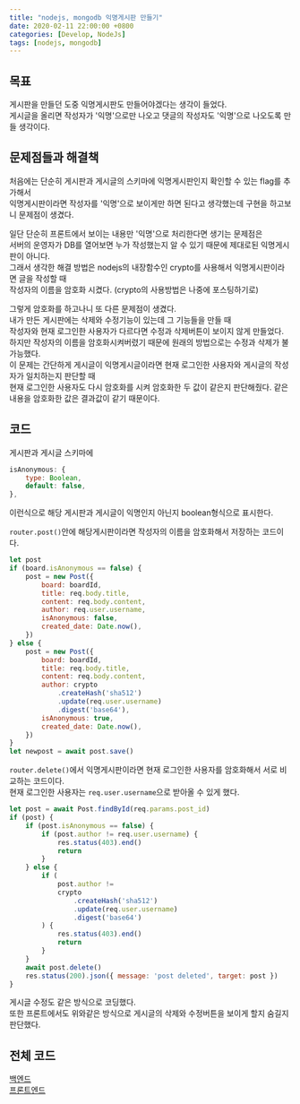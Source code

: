 ```yaml
---
title: "nodejs, mongodb 익명게시판 만들기"
date: 2020-02-11 22:00:00 +0800
categories: [Develop, NodeJs]
tags: [nodejs, mongodb]
---
```


## 목표
게시판을 만들던 도중 익명게시판도 만들어야겠다는 생각이 들었다.  
게시글을 올리면 작성자가 '익명'으로만 나오고 댓글의 작성자도 '익명'으로 나오도록 만들 생각이다.  



## 문제점들과 해결책
처음에는 단순히 게시판과 게시글의 스키마에 익명게시판인지 확인할 수 있는 flag를 추가해서  
익명게시판이라면 작성자를 '익명'으로 보이게만 하면 된다고 생각했는데 구현을 하고보니 문제점이 생겼다.  

일단 단순히 프론트에서 보이는 내용만 '익명'으로 처리한다면 생기는 문제점은  
서버의 운영자가 DB를 열어보면 누가 작성했는지 알 수 있기 때문에 제대로된 익명게시판이 아니다.  
그래서 생각한 해결 방법은 nodejs의 내장함수인 crypto를 사용해서 익명게시판이라면 글을 작성할 때  
작성자의 이름을 암호화 시켰다. (crypto의 사용방법은 나중에 포스팅하기로)

그렇게 암호화를 하고나니 또 다른 문제점이 생겼다.  
내가 만든 게시판에는 삭제와 수정기능이 있는데 그 기능들을 만들 때  
작성자와 현재 로그인한 사용자가 다르다면 수정과 삭제버튼이 보이지 않게 만들었다.  
하지만 작성자의 이름을 암호화시켜버렸기 때문에 원래의 방법으로는 수정과 삭제가 불가능했다.  
이 문제는 간단하게 게시글이 익명게시글이라면 현재 로그인한 사용자와 게시글의 작성자가 일치하는지 판단할 때  
현재 로그인한 사용자도 다시 암호화를 시켜 암호화한 두 값이 같은지 판단해줬다.
같은 내용을 암호화한 값은 결과값이 같기 때문이다.



## 코드
게시판과 게시글 스키마에  
```javascript
isAnonymous: {
    type: Boolean,
    default: false,
},
```
이런식으로 해당 게시판과 게시글이 익명인지 아닌지 boolean형식으로 표시한다.  



`router.post()`안에 해당게시판이라면 작성자의 이름을 암호화해서 저장하는 코드이다.
```javascript
let post
if (board.isAnonymous == false) {
    post = new Post({
        board: boardId,
        title: req.body.title,
        content: req.body.content,
        author: req.user.username,
        isAnonymous: false,
        created_date: Date.now(),
    })
} else {
    post = new Post({
        board: boardId,
        title: req.body.title,
        content: req.body.content,
        author: crypto
            .createHash('sha512')
            .update(req.user.username)
            .digest('base64'),
        isAnonymous: true,
        created_date: Date.now(),
    })
}
let newpost = await post.save()
```


`router.delete()`에서 익명게시판이라면 현재 로그인한 사용자를 암호화해서 서로 비교하는 코드이다.  
현재 로그인한 사용자는 `req.user.username`으로 받아올 수 있게 했다.  
```javascript
let post = await Post.findById(req.params.post_id)
if (post) {
    if (post.isAnonymous == false) {
        if (post.author != req.user.username) {
            res.status(403).end()
            return
        }
    } else {
        if (
            post.author !=
            crypto
                .createHash('sha512')
                .update(req.user.username)
                .digest('base64')
        ) {
            res.status(403).end()
            return
        }
    }
    await post.delete()
    res.status(200).json({ message: 'post deleted', target: post })
}
```
게시글 수정도 같은 방식으로 코딩했다.  
또한 프론트에서도 위와같은 방식으로 게시글의 삭제와 수정버튼을 보이게 할지 숨길지 판단했다.  



## 전체 코드
[백엔드](https://github.com/Tekiter/EZSET/blob/master/backend/src/api/v1/simple.route.js)  
[프론트엔드](https://github.com/Tekiter/EZSET/blob/master/frontend/src/views/Board/Content.vue)